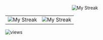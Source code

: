 
<!--
### Hi there 👋

**RajeshRenato/RajeshRenato** is a ✨ _special_ ✨ repository because its `README.md` (this file) appears on your GitHub profile.

Here are some ideas to get you started:
- 🔭 I’m currently working on ...
- 🌱 I’m currently learning ...
- 👯 I’m looking to collaborate on ...
- 🤔 I’m looking for help with ...
- 💬 Ask me about ...
- 📫 How to reach me: ...
- 😄 Pronouns: ...
- ⚡ Fun fact: ...
-->

<p align="center">
    <img alt="My Streak" src="https://github-readme-streak-stats.herokuapp.com/?user=RajeshRenato&theme=radical" />
</p>

<table> 
  <tr>
    <td>
      <img 
           alt="My Streak" 
           src="https://github-readme-stats.vercel.app/api?username=RajeshRenato&show_icons=true&theme=radical&count_private=true" 
      />
    </td>
    <td>
      <img 
           alt="My Streak" 
           src="https://github-readme-stats.vercel.app/api?username=klenty-rajesh&show_icons=true&theme=radical&count_private=true"
      />
    </td>
  </tr>

</table>

<!-- ![GitHub Streak](https://github-readme-streak-stats.herokuapp.com/?user=RajeshRenato&theme=radical)      


![GitHub stats](https://github-readme-stats.vercel.app/api?username=RajeshRenato&show_icons=true&theme=radical&count_private=true)


![GitHub stats](https://github-readme-stats.vercel.app/api?username=klenty-rajesh&show_icons=true&theme=radical&count_private=true) -->

![views](https://1ee9-183-82-241-102.ngrok-free.app/api/recordViews/klenty-rajesh)


